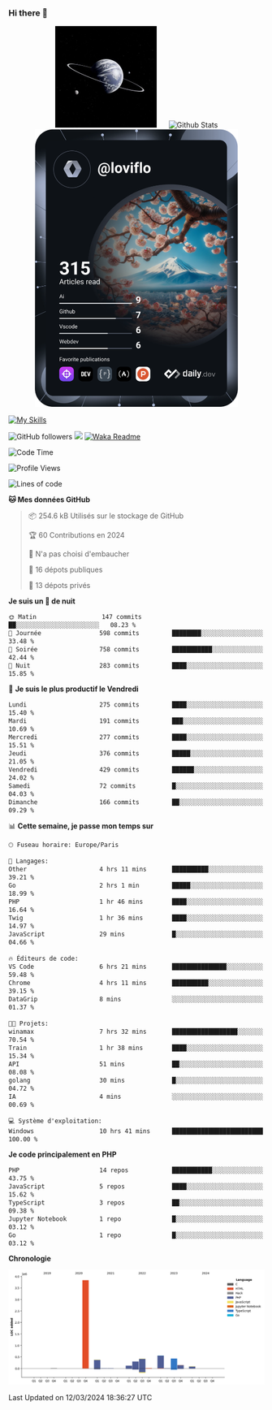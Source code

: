 ### Hi there 👋

<p align="center">
  <img src="https://github.com/Loviflo/Loviflo/blob/main/img/portrait.jpg" alt="Loviflo" height="200" style="margin-right: 20px"/>
  <img src="https://github-readme-stats.vercel.app/api?username=Loviflo&show_icons=true&theme=graywhite" alt="Github Stats" />
  <a href="https://app.daily.dev/loviflo"><img src="https://github.com/loviflo/loviflo/blob/main/devcard.svg" width="400" alt="Loviflo's Dev Card"/></a>
</p>

[![My Skills](https://skillicons.dev/icons?i=php,laravel,symfony,dotnet,cs,nodejs,mysql,postgres,js,ts,html,css,sass,angular,react,electron,docker,webpack,vscode,figma,git,github,gitlab,nginx,postman&perline=5)](https://skillicons.dev)

![GitHub followers](https://img.shields.io/github/followers/Loviflo?label=Follow&style=social)
![](https://visitor-badge.glitch.me/badge?page_id=Loviflo.Loviflo)
[![Waka Readme](https://github.com/Loviflo/Loviflo/actions/workflows/update-stats.yml/badge.svg)](https://github.com/Loviflo/Loviflo/actions/workflows/update-stats.yml)

<!--START_SECTION:waka-->
![Code Time](http://img.shields.io/badge/Code%20Time-1%2C982%20hrs%2016%20mins-blue)

![Profile Views](http://img.shields.io/badge/Vues%20du%20profil-0-blue)

![Lines of code](https://img.shields.io/badge/Depuis%20Hello%20World%2C%20j%27ai%20%C3%A9crit-6.3%20million%20Lignes%20de%20code-blue)

**🐱 Mes données GitHub** 

> 📦 254.6 kB Utilisés sur le stockage de GitHub 
 > 
> 🏆 60 Contributions en 2024
 > 
> 🚫 N'a pas choisi d'embaucher
 > 
> 📜 16 dépots publiques 
 > 
> 🔑 13 dépots privés 
 > 
**Je suis un 🦉 de nuit** 

```text
🌞 Matin                  147 commits         ██░░░░░░░░░░░░░░░░░░░░░░░   08.23 % 
🌆 Journée                598 commits         ████████░░░░░░░░░░░░░░░░░   33.48 % 
🌃 Soirée                 758 commits         ███████████░░░░░░░░░░░░░░   42.44 % 
🌙 Nuit                   283 commits         ████░░░░░░░░░░░░░░░░░░░░░   15.85 % 
```
📅 **Je suis le plus productif le Vendredi** 

```text
Lundi                    275 commits         ████░░░░░░░░░░░░░░░░░░░░░   15.40 % 
Mardi                    191 commits         ███░░░░░░░░░░░░░░░░░░░░░░   10.69 % 
Mercredi                 277 commits         ████░░░░░░░░░░░░░░░░░░░░░   15.51 % 
Jeudi                    376 commits         █████░░░░░░░░░░░░░░░░░░░░   21.05 % 
Vendredi                 429 commits         ██████░░░░░░░░░░░░░░░░░░░   24.02 % 
Samedi                   72 commits          █░░░░░░░░░░░░░░░░░░░░░░░░   04.03 % 
Dimanche                 166 commits         ██░░░░░░░░░░░░░░░░░░░░░░░   09.29 % 
```


📊 **Cette semaine, je passe mon temps sur** 

```text
🕑︎ Fuseau horaire: Europe/Paris

💬 Langages: 
Other                    4 hrs 11 mins       ██████████░░░░░░░░░░░░░░░   39.21 % 
Go                       2 hrs 1 min         █████░░░░░░░░░░░░░░░░░░░░   18.99 % 
PHP                      1 hr 46 mins        ████░░░░░░░░░░░░░░░░░░░░░   16.64 % 
Twig                     1 hr 36 mins        ████░░░░░░░░░░░░░░░░░░░░░   14.97 % 
JavaScript               29 mins             █░░░░░░░░░░░░░░░░░░░░░░░░   04.66 % 

🔥 Éditeurs de code: 
VS Code                  6 hrs 21 mins       ███████████████░░░░░░░░░░   59.48 % 
Chrome                   4 hrs 11 mins       ██████████░░░░░░░░░░░░░░░   39.15 % 
DataGrip                 8 mins              ░░░░░░░░░░░░░░░░░░░░░░░░░   01.37 % 

🐱‍💻 Projets: 
winamax                  7 hrs 32 mins       ██████████████████░░░░░░░   70.54 % 
Train                    1 hr 38 mins        ████░░░░░░░░░░░░░░░░░░░░░   15.34 % 
API                      51 mins             ██░░░░░░░░░░░░░░░░░░░░░░░   08.08 % 
golang                   30 mins             █░░░░░░░░░░░░░░░░░░░░░░░░   04.72 % 
IA                       4 mins              ░░░░░░░░░░░░░░░░░░░░░░░░░   00.69 % 

💻 Système d'exploitation: 
Windows                  10 hrs 41 mins      █████████████████████████   100.00 % 
```

**Je code principalement en PHP** 

```text
PHP                      14 repos            ███████████░░░░░░░░░░░░░░   43.75 % 
JavaScript               5 repos             ████░░░░░░░░░░░░░░░░░░░░░   15.62 % 
TypeScript               3 repos             ██░░░░░░░░░░░░░░░░░░░░░░░   09.38 % 
Jupyter Notebook         1 repo              █░░░░░░░░░░░░░░░░░░░░░░░░   03.12 % 
Go                       1 repo              █░░░░░░░░░░░░░░░░░░░░░░░░   03.12 % 
```



**Chronologie**

![Lines of Code chart](https://raw.githubusercontent.com/Loviflo/Loviflo/main/assets/bar_graph.png)


 Last Updated on 12/03/2024 18:36:27 UTC
<!--END_SECTION:waka-->
